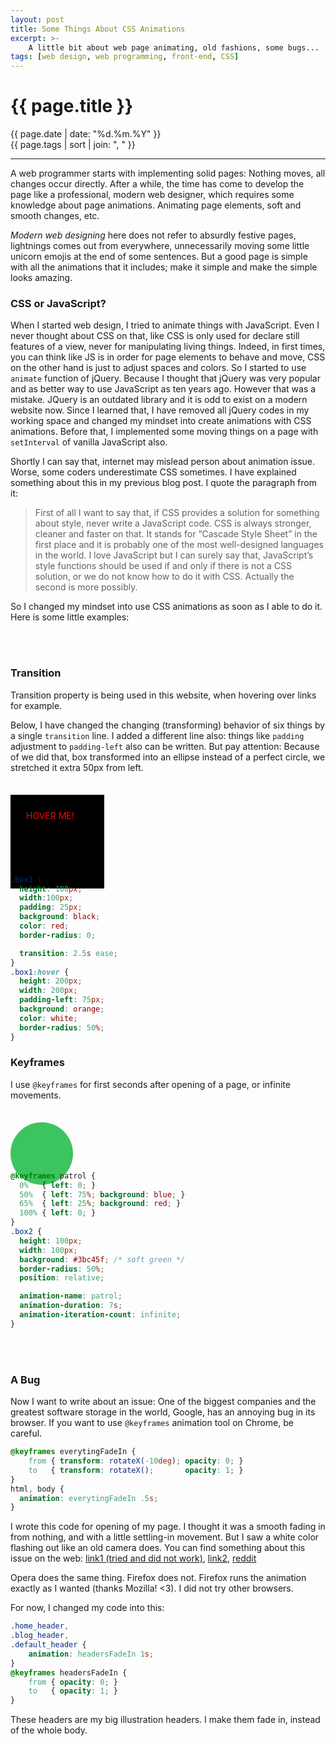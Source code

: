 ```yaml
---
layout: post
title: Some Things About CSS Animations
excerpt: >-
    A little bit about web page animating, old fashions, some bugs...
tags: [web design, web programming, front-end, CSS]
---
```


# {{ page.title }}

<div class="post_date">{{ page.date | date: "%d.%m.%Y" }}</div>
<div class="post_tags">{{ page.tags | sort | join: ", " }}</div>

***

A web programmer starts with implementing solid pages: Nothing moves, all changes occur directly. After a while, the time has come to develop the page like a professional, modern web designer, which requires some knowledge about page animations. Animating page elements, soft and smooth changes, etc.

*Modern web designing* here does not refer to absurdly festive pages, lightnings comes out from everywhere, unnecessarily moving some little unicorn emojis at the end of some sentences. But a good page is simple with all the animations that it includes; make it simple and make the simple looks amazing.

### CSS or JavaScript?

When I started web design, I tried to animate things with JavaScript. Even I never thought about CSS on that, like CSS is only used for declare still features of a view, never for manipulating living things. Indeed, in first times, you can think like JS is in order for page elements to behave and move, CSS on the other hand is just to adjust spaces and colors. So I started to use `animate` function of jQuery. Because I thought that jQuery was very popular and as better way to use JavaScript as ten years ago. However that was a mistake. JQuery is an outdated library and it is odd to exist on a modern website now. Since I learned that, I have removed all jQuery codes in my working space and changed my mindset into create animations with CSS animations. Before that, I implemented some moving things on a page with `setInterval` of vanilla JavaScript also.

Shortly I can say that, internet may mislead person about animation issue. Worse, some coders underestimate CSS sometimes. I have explained something about this in my previous blog post. I quote the paragraph from it:

> First of all I want to say that, if CSS provides a solution for something about style, never write a JavaScript code. CSS is always stronger, cleaner and faster on that. It stands for “Cascade Style Sheet” in the first place and it is probably one of the most well-designed languages in the world. I love JavaScript but I can surely say that, JavaScript’s style functions should be used if and only if there is not a CSS solution, or we do not know how to do it with CSS. Actually the second is more possibly.

So I changed my mindset into use CSS animations as soon as I able to do it. Here is some little examples:

<br><br>

### Transition

Transition property is being used in this website, when hovering over links for example.

Below, I have changed the changing (transforming) behavior of six things by a single `transition` line. I added a different line also: things like `padding` adjustment to `padding-left` also can be written. But pay attention: Because of we did that, box transformed into an ellipse instead of a perfect circle, we stretched it extra 50px from left.

<div class="box1">HOVER ME!</div>
<style>
.box1 {
  height: 100px;
  width:100px;
  padding: 25px;
  background: black;
  color: red;
  border-radius: 0;
  transition: 2.5s ease;
  margin-top: 35px;
  margin-bottom: -35px;
}
.box1:hover {
  height: 200px;
  width: 200px;
  padding-left: 75px;
  background: orange;
  color: white;
  border-radius: 50%;
}
</style>

```css
.box1 {
  height: 100px;
  width:100px;
  padding: 25px;
  background: black;
  color: red;
  border-radius: 0;

  transition: 2.5s ease;
}
.box1:hover {
  height: 200px;
  width: 200px;
  padding-left: 75px;
  background: orange;
  color: white;
  border-radius: 50%;
}
```

### Keyframes

I use `@keyframes` for first seconds after opening of a page, or infinite movements.

<div class="box2"></div>
<style>
@keyframes patrol {
  0%   { left: 0; }
  50%  { left: 75%; background: blue; }
  65%  { left: 25%; background: red; }
  100% { left: 0; }
}
.box2 {
  height: 100px;
  width: 100px;
  background: #3bc45f;
  border-radius: 50%;
  position: relative;
  margin-top: 35px;
  margin-bottom: -35px;

  animation-name: patrol;
  animation-duration: 7s;
  animation-iteration-count: infinite;
}
</style>
```css
@keyframes patrol {
  0%   { left: 0; }
  50%  { left: 75%; background: blue; }
  65%  { left: 25%; background: red; }
  100% { left: 0; }
}
.box2 {
  height: 100px;
  width: 100px;
  background: #3bc45f; /* soft green */
  border-radius: 50%;
  position: relative;

  animation-name: patrol;
  animation-duration: 7s;
  animation-iteration-count: infinite;
}
```
<br><br>

### A Bug

Now I want to write about an issue: One of the biggest companies and the greatest software storage in the world, Google, has an annoying bug in its browser. If you want to use `@keyframes` animation tool on Chrome, be careful.

```css
@keyframes everytingFadeIn {
    from { transform: rotateX(-10deg); opacity: 0; }
    to   { transform: rotateX();       opacity: 1; }
}
html, body {
  animation: everytingFadeIn .5s;
}
```

I wrote this code for opening of my page. I thought it was a smooth fading in from nothing, and with a little settling-in movement. But I saw a white color flashing out like an old camera does. You can find something about this issue on the web: [link1 (tried and did not work)](https://www.sitepoint.com/fix-chrome-animation-flash-bug/), [link2](https://9to5google.com/2019/01/18/google-chrome-fix-white-flash/), [reddit](https://www.reddit.com/r/chrome/comments/b1tkxv/weird_white_flashes/)

Opera does the same thing. Firefox does not. Firefox runs the animation exactly as I wanted (thanks Mozilla! <3). I did not try other browsers.

For now, I changed my code into this:

```css
.home_header,
.blog_header,
.default_header {
    animation: headersFadeIn 1s;
}
@keyframes headersFadeIn {
    from { opacity: 0; }
    to   { opacity: 1; }
}
```

These headers are my big illustration headers. I make them fade in, instead of the whole body.
